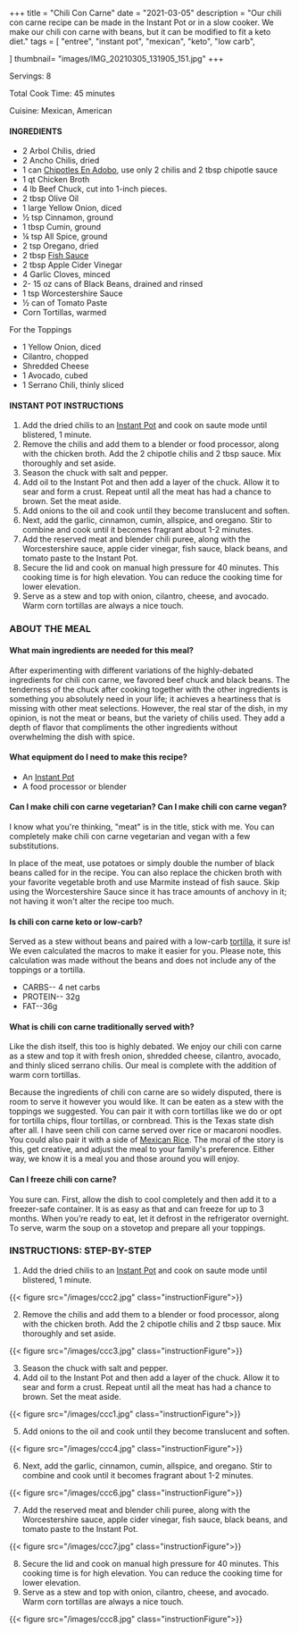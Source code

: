 +++
title = "Chili Con Carne"
date = "2021-03-05"
description = "Our chili con carne recipe can be made in the Instant Pot or in a slow cooker. We make our chili con carne with beans, but it can be modified to fit a keto diet."
tags = [
    "entree",
    "instant pot",
    "mexican",
    "keto",
    "low carb",
   
]
thumbnail= "images/IMG_20210305_131905_151.jpg"
+++

Servings: 8 <!--more-->

Total Cook Time: 45 minutes

Cuisine: Mexican, American

#### INGREDIENTS 

* 2 Arbol Chilis, dried 
* 2 Ancho Chilis, dried
* 1 can [Chipotles En Adobo](https://amzn.to/3f0lZoT), use only 2 chilis and 2 tbsp chipotle sauce 
* 1 qt Chicken Broth  
* 4 lb Beef Chuck, cut into 1-inch pieces. 
* 2 tbsp Olive Oil 
* 1 large Yellow Onion, diced 
* ½ tsp Cinnamon, ground 
* 1 tbsp Cumin, ground
* ¼ tsp All Spice, ground 
* 2 tsp Oregano, dried 
* 2 tbsp [Fish Sauce](https://amzn.to/3jMYZdj) 
* 2 tbsp Apple Cider Vinegar 
* 4 Garlic Cloves, minced 
* 2- 15 oz cans of Black Beans, drained and rinsed 
* 1 tsp Worcestershire Sauce 
* ½ can of Tomato Paste
* Corn Tortillas, warmed 

For the Toppings

* 1 Yellow Onion, diced
* Cilantro, chopped
* Shredded Cheese
* 1 Avocado, cubed 
* 1 Serrano Chili, thinly sliced
  
#### INSTANT POT INSTRUCTIONS 

1. Add the dried chilis to an [Instant Pot](https://amzn.to/3qfNYCZ) and cook on saute mode until blistered, 1 minute.  
2. Remove the chilis and add them to a blender or food processor, along with the chicken broth. Add the 2 chipotle chilis and 2 tbsp sauce. Mix thoroughly and set aside.
3. Season the chuck with salt and pepper. 
4. Add oil to the Instant Pot and then add a layer of the chuck. Allow it to sear and form a crust. Repeat until all the meat has had a chance to brown. Set the meat aside. 
5. Add onions to the oil and cook until they become translucent and soften.
6. Next, add the garlic, cinnamon, cumin, allspice, and oregano. Stir to combine and cook until it becomes fragrant about 1-2 minutes.  
7. Add the reserved meat and blender chili puree, along with the Worcestershire sauce, apple cider vinegar, fish sauce, black beans, and tomato paste to the Instant Pot. 
8. Secure the lid and cook on manual high pressure for 40 minutes. This cooking time is for high  elevation. You can reduce the cooking time for lower elevation. 
9. Serve as a stew and top with onion, cilantro, cheese, and avocado. Warm corn tortillas are always a nice touch. 

### ABOUT THE MEAL 

#### What main ingredients are needed for this meal?

After experimenting with different variations of the highly-debated ingredients for chili con carne, we favored beef chuck and black beans. The tenderness of the chuck after cooking together with the other ingredients is something you absolutely need in your life; it achieves a heartiness that is missing with other meat selections. However, the real star of the dish, in my opinion, is not the meat or beans, but the variety of chilis used. They add a depth of flavor that compliments the other ingredients without overwhelming the dish with spice.

#### What equipment do I need to make this recipe?

* An [Instant Pot](https://amzn.to/3qfNYCZ)
* A food processor or blender

#### Can I make chili con carne vegetarian? Can I make chili con carne vegan?

I know what you're thinking, "meat" is in the title, stick with me. You can completely make chili con carne vegetarian and vegan with a few substitutions. 

In place of the meat, use potatoes or simply double the number of black beans called for in the recipe. You can also replace the chicken broth with your favorite vegetable broth and use Marmite instead of fish sauce. Skip using the Worcestershire Sauce since it has trace amounts of anchovy in it; not having it won't alter the recipe too much.  

#### Is chili con carne keto or low-carb?

Served as a stew without beans and paired with a low-carb [tortilla](https://amzn.to/3ePAoDU), it sure is! We even calculated the macros to make it easier for you. Please note, this calculation was made without the beans and does not include any of the toppings or a tortilla. 

* CARBS-- 4 net carbs
* PROTEIN-- 32g 
* FAT--36g

#### What is chili con carne traditionally served with? 

Like the dish itself, this too is highly debated. We enjoy our chili con carne as a stew and top it with fresh onion, shredded cheese, cilantro, avocado, and thinly sliced serrano chilis. Our meal is complete with the addition of warm corn tortillas. 

Because the ingredients of chili con carne are so widely disputed, there is room to serve it however you would like. It can be eaten as a stew with the toppings we suggested. You can pair it with corn tortillas like we do or opt for tortilla chips, flour tortillas, or cornbread. This is the Texas state dish after all. I have seen chili con carne served over rice or macaroni noodles. You could also pair it with a side of [Mexican Rice](https://www.jamilghar.com/recipe/mexican_rice/). The moral of the story is this, get creative, and adjust the meal to your family's preference. Either way, we know it is a meal you and those around you will enjoy.  

#### Can I freeze chili con carne?

You sure can. First, allow the dish to cool completely and then add it to a freezer-safe container. It is as easy as that and can freeze for up to 3 months. When you’re ready to eat, let it defrost in the refrigerator overnight. To serve, warm the soup on a stovetop and prepare all your toppings. 


### INSTRUCTIONS: STEP-BY-STEP 

1. Add the dried chilis to an [Instant Pot](https://amzn.to/3qfNYCZ) and cook on saute mode until blistered, 1 minute.  

{{< figure src="/images/ccc2.jpg" class="instructionFigure">}}

2. Remove the chilis and add them to a blender or food processor, along with the chicken broth. Add the 2 chipotle chilis and 2 tbsp sauce. Mix thoroughly and set aside.

{{< figure src="/images/ccc3.jpg" class="instructionFigure">}}

3. Season the chuck with salt and pepper. 
4. Add oil to the Instant Pot and then add a layer of the chuck. Allow it to sear and form a crust. Repeat until all the meat has had a chance to brown. Set the meat aside. 

{{< figure src="/images/ccc1.jpg" class="instructionFigure">}}

5. Add onions to the oil and cook until they become translucent and soften.

{{< figure src="/images/ccc4.jpg" class="instructionFigure">}}

6. Next, add the garlic, cinnamon, cumin, allspice, and oregano. Stir to combine and cook until it becomes fragrant about 1-2 minutes.  

{{< figure src="/images/ccc6.jpg" class="instructionFigure">}}

7. Add the reserved meat and blender chili puree, along with the Worcestershire sauce, apple cider vinegar, fish sauce, black beans, and tomato paste to the Instant Pot. 

{{< figure src="/images/ccc7.jpg" class="instructionFigure">}}

8. Secure the lid and cook on manual high pressure for 40 minutes. This cooking time is for high  elevation. You can reduce the cooking time for lower elevation. 
9. Serve as a stew and top with onion, cilantro, cheese, and avocado. Warm corn tortillas are always a nice touch. 

{{< figure src="/images/ccc8.jpg" class="instructionFigure">}}
